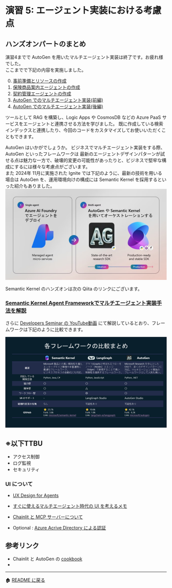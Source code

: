 # 演習 5: エージェント実装における考慮点

## ハンズオンパートのまとめ
演習4までで AutoGen を用いたマルチエージェント実装は終了です。お疲れ様でした。\
ここまでで下記の内容を実施しました。

0. [事前準備とリソースの作成](ex0.md)
1. [保険商品案内エージェントの作成](ex1.md)
2. [契約管理エージェントの作成](ex2.md)
3. [AutoGen でのマルチエージェント実装(前編)](ex3.md)
4. [AutoGen でのマルチエージェント実装(後編)](ex4.md)

ツールとして RAG を構築し、Logic Apps や CosmosDB などの Azure PaaS サービスをエージェントと連携させる方法を学びました。
既に作成している検索インデックスと連携したり、今回のコードをカスタマイズしてお使いいただくこともできます。

AutoGen はいかがでしょうか。
ビジネスでマルチエージェント実装をする際、AutoGen といったフレームワークは 最新のエージェントデザインパターンが試せる点は魅力な一方で、破壊的変更の可能性があったりと、ビジネスで堅牢な構成にするには様々な考慮点がございます。\
また 2024年 11月に実施された Ignite では下記のように、最新の技術を用いる場合は AutoGen を、運用環境向けの構成には Semantic Kernel を採用するといった紹介もありました。
![alt text](../images/image51.png)

Semantic Kernel のハンズオンは次の Qiita のリンクにございます。
### [Semantic Kernel Agent Frameworkでマルチエージェント実装手法を解説](https://qiita.com/matayuuu/items/56de2b699bb5b38aac5f)


さらに [Developers Seminar の YouTube動画](https://youtu.be/vaBspzSug1A) にて解説しているとおり、フレームワークは下記のように比較できます。

![alt text](../images/image52.png)


※以下TTBU
---

- アクセス制御
- ログ監視
- セキュリティ

### UI について
- [UX Design for Agents](https://microsoft.design/articles/ux-design-for-agents/)
- [すぐに使えるマルチエージェント時代の UI を考えるメモ](https://qiita.com/nohanaga/items/b346870131e82832eb1f)
- [Chainlit と MCP サーバーについて](https://docs.chainlit.io/advanced-features/mcp)

 - Optional : [Azure Acrive Directory による認証](https://docs.chainlit.io/authentication/oauth#azure-active-directory)

## 参考リンク
- Chainlit と AutoGen の [cookbook](https://github.com/Chainlit/cookbook/tree/main/pyautogen)
- 
<hr>

🏚️ [README に戻る](../README.md)